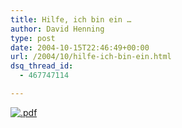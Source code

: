 ```yaml
---
title: Hilfe, ich bin ein …
author: David Henning
type: post
date: 2004-10-15T22:46:49+00:00
url: /2004/10/hilfe-ich-bin-ein.html
dsq_thread_id:
  - 467747114

---
```

[<img src="http://www.bbspot.com/Images/News_Features/2004/10/file_extensions/pdf.jpg" style="border: none;" alt=".pdf" />][1]

 [1]: http://bbspot.com/News/2004/10/extension_quiz.php